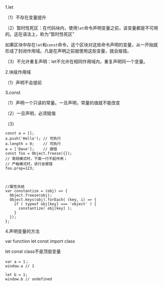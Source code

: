 1.let

（1）不存在变量提升

（2）暂时性死区：在代码块内，使用`let`命令声明变量之前，该变量都是不可用的。这在语法上，称为“暂时性死区”

如果区块中存在`let`和`const`命令，这个区块对这些命令声明的变量，从一开始就形成了封闭作用域。凡是在声明之前就使用这些变量，就会报错。

（3）不允许重复声明：let不允许在相同作用域内，重复声明同一个变量。

2.块级作用域

（1）声明不会提前

3.const

（1）声明一个只读的常量。一旦声明，常量的值就不能改变

（2）一旦声明，必须赋值

（3）

```
const a = [];
a.push('Hello'); // 可执行
a.length = 0;    // 可执行
a = ['Dave'];    // 报错
const foo = Object.freeze({});
// 常规模式时，下面一行不起作用；
// 严格模式时，该行会报错
foo.prop=123;



//属性冻结
var constantize = (obj) => {
  Object.freeze(obj);
  Object.keys(obj).forEach( (key, i) => {
    if ( typeof obj[key] === 'object' ) {
      constantize( obj[key] );
    }
  });
};
```

4.声明变量的方法

var  function   let    const     import    class

let    const   class不是顶层变量

```
var a = 1；
window.a // 1

let b = 1;
window.b // undefined
```



